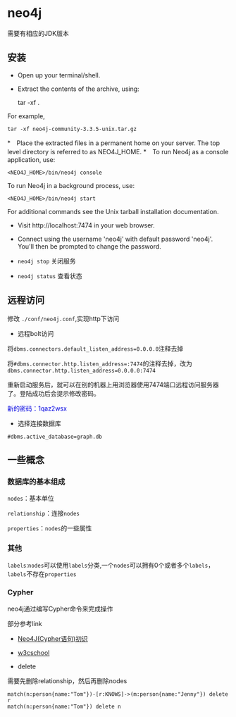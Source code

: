 # neo4j

需要有相应的JDK版本

## 安装

* Open up your terminal/shell.
* Extract the contents of the archive, using:
	
	tar -xf <filecode>.

For example,
	
	tar -xf neo4j-community-3.3.5-unix.tar.gz

*　Place the extracted files in a permanent home on your server. The top level directory is referred to as NEO4J_HOME.
	*　To run Neo4j as a console application, use:

	<NEO4J_HOME>/bin/neo4j console

To run Neo4j in a background process, use:

	<NEO4J_HOME>/bin/neo4j start

For additional commands see the Unix tarball installation documentation.

* Visit http://localhost:7474 in your web browser. 
* Connect using the username 'neo4j' with default password 'neo4j'. You'll then be prompted to change the password.


* `neo4j stop` 关闭服务
* `neo4j status` 查看状态

## 远程访问
修改 `./conf/neo4j.conf`,实现http下访问

* 远程bolt访问

将`dbms.connectors.default_listen_address=0.0.0.0`注释去掉

将`#dbms.connector.http.listen_address=:7474`的注释去掉，改为`dbms.connector.http.listen_address=0.0.0.0:7474`

重新启动服务后，就可以在别的机器上用浏览器使用7474端口远程访问服务器了。登陆成功后会提示修改密码。

<font color="while">新的密码：1qaz2wsx</font>

* 选择连接数据库

`#dbms.active_database=graph.db`


## 一些概念

### 数据库的基本组成
`nodes`：基本单位

`relationship`：连接`nodes`

`properties`：`nodes`的一些属性

### 其他

`labels`:`nodes`可以使用`labels`分类,一个`nodes`可以拥有0个或者多个`labels`，`labels`不存在`properties`

### Cypher

neo4j通过编写Cypher命令来完成操作

部分参考link

* [Neo4J(Cypher语句)初识](https://blog.csdn.net/free8666/article/details/52909523)
* [w3cschool](https://www.w3cschool.cn/neo4j/)

* delete

需要先删除relationship，然后再删除nodes
	
	match(n:person{name:"Tom"})-[r:KNOWS]->(m:person{name:"Jenny"}) delete r
	match(n:person{name:"Tom"}) delete n